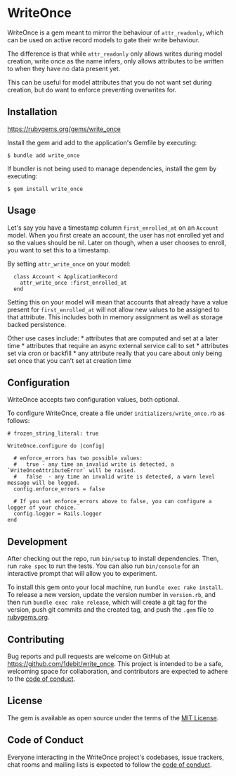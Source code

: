 # WriteOnce

WriteOnce is a gem meant to mirror the behaviour of `attr_readonly`, which can be used on active record models to gate their write behaviour.

The difference is that while `attr_readonly` only allows writes during model creation, write once as the name infers, only allows attributes to be written to when they have no data present yet.

This can be useful for model attributes that you do not want set during creation, but do want to enforce preventing overwrites for.

## Installation

https://rubygems.org/gems/write_once

Install the gem and add to the application's Gemfile by executing:

    $ bundle add write_once

If bundler is not being used to manage dependencies, install the gem by executing:

    $ gem install write_once

## Usage

Let's say you have a timestamp column `first_enrolled_at` on an `Account` model. When you first create an account, the user has not enrolled yet and so the values should be nil. Later on though, when a user chooses to enroll, you want to set this to a timestamp.

By setting `attr_write_once` on your model:
```
  class Account < ApplicationRecord
    attr_write_once :first_enrolled_at
  end
```

Setting this on your model will mean that accounts that already have a value present for `first_enrolled_at` will not allow new values to be assigned to that attribute. This includes both in memory assignment as well as storage backed persistence.

Other use cases include:
    * attributes that are computed and set at a later time
    * attributes that require an async external service call to set
    * attributes set via cron or backfill
    * any attribute really that you care about only being set once that you can't set at creation time

## Configuration

WriteOnce accepts two configuration values, both optional.

To configure WriteOnce, create a file under `initializers/write_once.rb` as follows:

```
# frozen_string_literal: true

WriteOnce.configure do |config|
  
  # enforce_errors has two possible values:
  #   true - any time an invalid write is detected, a `WriteOnceAttributeError` will be raised.
  #   false  - any time an invalid write is detected, a warn level message will be logged.
  config.enforce_errors = false

  # If you set enforce_errors above to false, you can configure a logger of your choice.
  config.logger = Rails.logger
end

```

## Development

After checking out the repo, run `bin/setup` to install dependencies. Then, run `rake spec` to run the tests. You can also run `bin/console` for an interactive prompt that will allow you to experiment.

To install this gem onto your local machine, run `bundle exec rake install`. To release a new version, update the version number in `version.rb`, and then run `bundle exec rake release`, which will create a git tag for the version, push git commits and the created tag, and push the `.gem` file to [rubygems.org](https://rubygems.org).

## Contributing

Bug reports and pull requests are welcome on GitHub at https://github.com/1debit/write_once. This project is intended to be a safe, welcoming space for collaboration, and contributors are expected to adhere to the [code of conduct](https://github.com/1debit/write_once/blob/main/CODE_OF_CONDUCT.md).

## License

The gem is available as open source under the terms of the [MIT License](https://opensource.org/licenses/MIT).

## Code of Conduct

Everyone interacting in the WriteOnce project's codebases, issue trackers, chat rooms and mailing lists is expected to follow the [code of conduct](https://github.com/1debit/write_once/blob/main/CODE_OF_CONDUCT.md).
